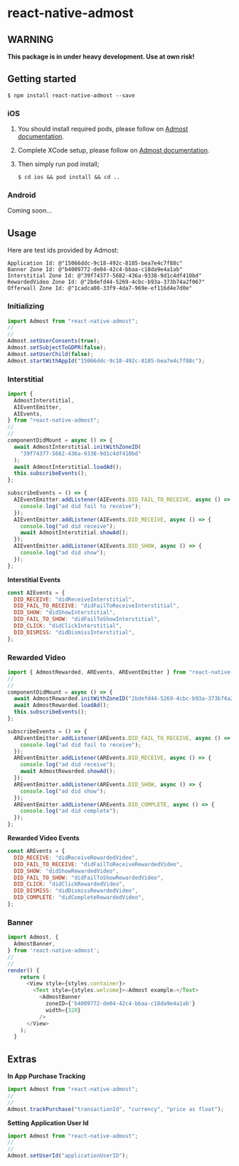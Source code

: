 # react-native-admost

## WARNING

**This package is in under heavy development. Use at own risk!**

## Getting started

`$ npm install react-native-admost --save`

### iOS

1. You should install required pods, please follow on [Admost documentation](https://admost.github.io/amrios/#installation-with-cocoapods).
2. Complete XCode setup, please follow on [Admost documentation](https://admost.github.io/amrios/#xcode-setup).
3. Then simply run pod install;

   `$ cd ios && pod install && cd ..`

### Android

Coming soon...

## Usage

Here are test ids provided by Admost:

```markup
Application Id: @"15066ddc-9c18-492c-8185-bea7e4c7f88c"
Banner Zone Id: @"b4009772-de04-42c4-bbaa-c18da9e4a1ab"
Interstitial Zone Id: @"39f74377-5682-436a-9338-9d1c4df410bd"
RewardedVideo Zone Id: @"2bdefd44-5269-4cbc-b93a-373b74a2f067"
Offerwall Zone Id: @"1cadca08-33f9-4da7-969e-ef116d4e7d0e"
```

### Initializing

```javascript
import Admost from "react-native-admost";
//
//
Admost.setUserConsents(true);
Admost.setSubjectToGDPR(false);
Admost.setUserChild(false);
Admost.startWithAppId("15066ddc-9c18-492c-8185-bea7e4c7f88c");
```

### Interstitial

```javascript
import {
  AdmostInterstitial,
  AIEventEmitter,
  AIEvents,
} from "react-native-admost";
//
//
componentDidMount = async () => {
  await AdmostInterstitial.initWithZoneID(
    "39f74377-5682-436a-9338-9d1c4df410bd"
  );
  await AdmostInterstitial.loadAd();
  this.subscribeEvents();
};

subscribeEvents = () => {
  AIEventEmitter.addListener(AIEvents.DID_FAIL_TO_RECEIVE, async () => {
    console.log("ad did fail to receive");
  });
  AIEventEmitter.addListener(AIEvents.DID_RECEIVE, async () => {
    console.log("ad did receive");
    await AdmostInterstitial.showAd();
  });
  AIEventEmitter.addListener(AIEvents.DID_SHOW, async () => {
    console.log("ad did show");
  });
};
```

**Interstitial Events**

```javascript
const AIEvents = {
  DID_RECEIVE: "didReceiveInterstitial",
  DID_FAIL_TO_RECEIVE: "didFailToReceiveInterstitial",
  DID_SHOW: "didShowInterstitial",
  DID_FAIL_TO_SHOW: "didFailToShowInterstitial",
  DID_CLICK: "didClickInterstitial",
  DID_DISMISS: "didDismissInterstitial",
};
```

### Rewarded Video

```javascript
import { AdmostRewarded, AREvents, AREventEmitter } from "react-native-admost";
//
//
componentDidMount = async () => {
  await AdmostRewarded.initWithZoneID("2bdefd44-5269-4cbc-b93a-373b74a2f067");
  await AdmostRewarded.loadAd();
  this.subscribeEvents();
};

subscribeEvents = () => {
  AREventEmitter.addListener(AREvents.DID_FAIL_TO_RECEIVE, async () => {
    console.log("ad did fail to receive");
  });
  AREventEmitter.addListener(AREvents.DID_RECEIVE, async () => {
    console.log("ad did receive");
    await AdmostRewarded.showAd();
  });
  AREventEmitter.addListener(AREvents.DID_SHOW, async () => {
    console.log("ad did show");
  });
  AREventEmitter.addListener(AREvents.DID_COMPLETE, async () => {
    console.log("ad did complete");
  });
};
```

**Rewarded Video Events**

```javascript
const AREvents = {
  DID_RECEIVE: "didReceiveRewardedVideo",
  DID_FAIL_TO_RECEIVE: "didFailToReceiveRewardedVideo",
  DID_SHOW: "didShowRewardedVideo",
  DID_FAIL_TO_SHOW: "didFailToShowRewardedVideo",
  DID_CLICK: "didClickRewardedVideo",
  DID_DISMISS: "didDismissRewardedVideo",
  DID_COMPLETE: "didCompleteRewardedVideo",
};
```

### Banner

```javascript
import Admost, {
  AdmostBanner,
} from 'react-native-admost';
//
//
render() {
    return (
      <View style={styles.container}>
        <Text style={styles.welcome}>☆Admost example☆</Text>
          <AdmostBanner
            zoneID={'b4009772-de04-42c4-bbaa-c18da9e4a1ab'}
            width={320}
          />
      </View>
    );
  }
```

## Extras

**In App Purchase Tracking**

```javascript
import Admost from "react-native-admost";
//
//
Admost.trackPurchase("transactionId", "currency", "price as float");
```

**Setting Application User Id**

```javascript
import Admost from "react-native-admost";
//
//
Admost.setUserId("applicationUserID");
```
